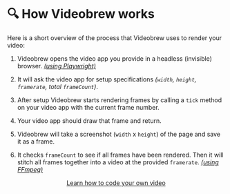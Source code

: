 # 🔍 How Videobrew works

Here is a short overview of the process that Videobrew uses to render your video:

1. Videobrew opens the video app you provide in a headless (invisible) browser. *[(using Playwright)](https://playwright.dev/)*

2. It will ask the video app for setup specifications *(`width`, `height`, `framerate`, total `frameCount`)*.

3. After setup Videobrew starts rendering frames by calling a `tick` method on your video app with the current frame number. 

4. Your video app should draw that frame and return. 

5. Videobrew will take a screenshot (`width` x `height`) of the page and save it as a frame. 

6. It checks `frameCount` to see if all frames have been rendered. Then it will stitch all frames together into a video at the provided `framerate`. *[(using FFmpeg)](https://ffmpeg.org/)*

<div align="center">

  [Learn how to code your own video](https://github.com/luttje/videobrew/blob/main/docs/code-your-own-video.md)

</div>